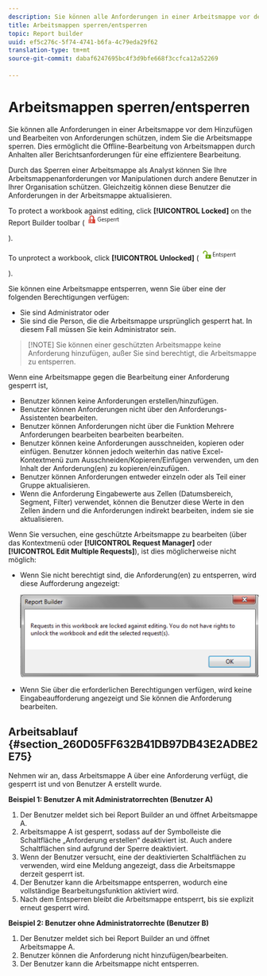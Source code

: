 ```yaml
---
description: Sie können alle Anforderungen in einer Arbeitsmappe vor dem Hinzufügen und Bearbeiten von Anforderungen schützen, indem Sie die Arbeitsmappe sperren. Dies ermöglicht die Offline-Bearbeitung von Arbeitsmappen durch Anhalten aller Berichtsanforderungen für eine effizientere Bearbeitung.
title: Arbeitsmappen sperren/entsperren
topic: Report builder
uuid: ef5c276c-5f74-4741-b6fa-4c79eda29f62
translation-type: tm+mt
source-git-commit: dabaf6247695bc4f3d9bfe668f3ccfca12a52269

---
```



# Arbeitsmappen sperren/entsperren

Sie können alle Anforderungen in einer Arbeitsmappe vor dem Hinzufügen und Bearbeiten von Anforderungen schützen, indem Sie die Arbeitsmappe sperren. Dies ermöglicht die Offline-Bearbeitung von Arbeitsmappen durch Anhalten aller Berichtsanforderungen für eine effizientere Bearbeitung.

Durch das Sperren einer Arbeitsmappe als Analyst können Sie Ihre Arbeitsmappenanforderungen vor Manipulationen durch andere Benutzer in Ihrer Organisation schützen. Gleichzeitig können diese Benutzer die Anforderungen in der Arbeitsmappe aktualisieren.

To protect a workbook against editing, click **[!UICONTROL Locked]** on the Report Builder toolbar ( ![](assets/locked_icon.png)

).

To unprotect a workbook, click **[!UICONTROL Unlocked]** ( ![](assets/unlocked_icon.png)

).

Sie können eine Arbeitsmappe entsperren, wenn Sie über eine der folgenden Berechtigungen verfügen:

* Sie sind Administrator oder
* Sie sind die Person, die die Arbeitsmappe ursprünglich gesperrt hat. In diesem Fall müssen Sie kein Administrator sein.

>[!NOTE] Sie können einer geschützten Arbeitsmappe keine Anforderung hinzufügen, außer Sie sind berechtigt, die Arbeitsmappe zu entsperren.

Wenn eine Arbeitsmappe gegen die Bearbeitung einer Anforderung gesperrt ist,

* Benutzer können keine Anforderungen erstellen/hinzufügen.
* Benutzer können Anforderungen nicht über den Anforderungs-Assistenten bearbeiten.
* Benutzer können Anforderungen nicht über die Funktion Mehrere Anforderungen bearbeiten bearbeiten bearbeiten.
* Benutzer können keine Anforderungen ausschneiden, kopieren oder einfügen. Benutzer können jedoch weiterhin das native Excel-Kontextmenü zum Ausschneiden/Kopieren/Einfügen verwenden, um den Inhalt der Anforderung(en) zu kopieren/einzufügen.
* Benutzer können Anforderungen entweder einzeln oder als Teil einer Gruppe aktualisieren.
* Wenn die Anforderung Eingabewerte aus Zellen (Datumsbereich, Segment, Filter) verwendet, können die Benutzer diese Werte in den Zellen ändern und die Anforderungen indirekt bearbeiten, indem sie sie aktualisieren.

Wenn Sie versuchen, eine geschützte Arbeitsmappe zu bearbeiten (über das Kontextmenü oder **[!UICONTROL Request Manager]** oder **[!UICONTROL Edit Multiple Requests]**), ist dies möglicherweise nicht möglich:

* Wenn Sie nicht berechtigt sind, die Anforderung(en) zu entsperren, wird diese Aufforderung angezeigt:

   ![](assets/locked_workbook_error.png)

* Wenn Sie über die erforderlichen Berechtigungen verfügen, wird keine Eingabeaufforderung angezeigt und Sie können die Anforderung bearbeiten.

## Arbeitsablauf {#section_260D05FF632B41DB97DB43E2ADBE2E75}

Nehmen wir an, dass Arbeitsmappe A über eine Anforderung verfügt, die gesperrt ist und von Benutzer A erstellt wurde.

**Beispiel 1: Benutzer A mit Administratorrechten (Benutzer A)**

1. Der Benutzer meldet sich bei Report Builder an und öffnet Arbeitsmappe A.
1. Arbeitsmappe A ist gesperrt, sodass auf der Symbolleiste die Schaltfläche „Anforderung erstellen“ deaktiviert ist. Auch andere Schaltflächen sind aufgrund der Sperre deaktiviert.
1. Wenn der Benutzer versucht, eine der deaktivierten Schaltflächen zu verwenden, wird eine Meldung angezeigt, dass die Arbeitsmappe derzeit gesperrt ist.
1. Der Benutzer kann die Arbeitsmappe entsperren, wodurch eine vollständige Bearbeitungsfunktion aktiviert wird.
1. Nach dem Entsperren bleibt die Arbeitsmappe entsperrt, bis sie explizit erneut gesperrt wird.

**Beispiel 2: Benutzer ohne Administratorrechte (Benutzer B)**

1. Der Benutzer meldet sich bei Report Builder an und öffnet Arbeitsmappe A.
1. Benutzer können die Anforderung nicht hinzufügen/bearbeiten.
1. Der Benutzer kann die Arbeitsmappe nicht entsperren.

